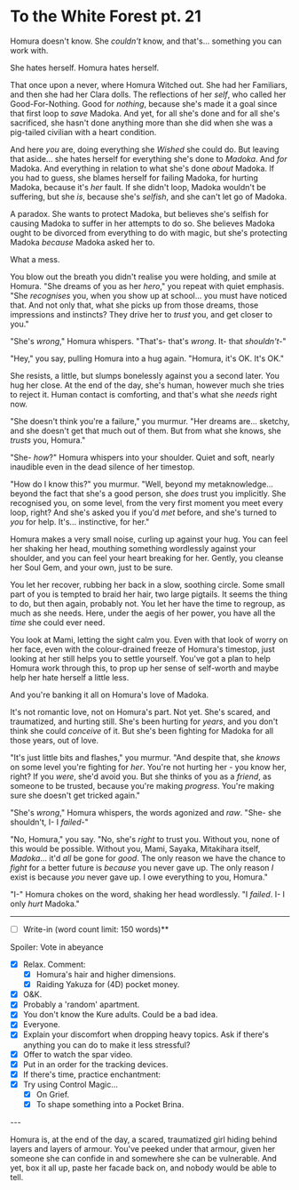 # To the White Forest pt. 21

Homura doesn't know. She *couldn't* know, and that's... something you can work with.

She hates herself. Homura hates herself.

That once upon a never, where Homura Witched out. She had her Familiars, and then she had her Clara dolls. The reflections of her *self*, who called her Good-For-Nothing. Good for *nothing*, because she's made it a goal since that first loop to *save* Madoka. And yet, for all she's done and for all she's sacrificed, she hasn't done anything more than she did when she was a pig-tailed civilian with a heart condition.

And here *you* are, doing everything she *Wished* she could do. But leaving that aside... she hates herself for everything she's done to *Madoka*. And *for* Madoka. And everything in relation to what she's done *about* Madoka. If you had to guess, she blames herself for failing Madoka, for hurting Madoka, because it's *her* fault. If she didn't loop, Madoka wouldn't be suffering, but she *is*, because she's *selfish*, and she can't let go of Madoka.

A paradox. She wants to protect Madoka, but believes she's selfish for causing Madoka to suffer in her attempts to do so. She believes Madoka ought to be divorced from everything to do with magic, but she's protecting Madoka *because* Madoka asked her to.

What a mess.

You blow out the breath you didn't realise you were holding, and smile at Homura. "She dreams of you as her *hero*," you repeat with quiet emphasis. "She *recognises* you, when you show up at school... you must have noticed that. And not only that, what she picks up from those dreams, those impressions and instincts? They drive her to *trust* you, and get closer to you."

"She's *wrong*," Homura whispers. "That's- that's *wrong*. It- that *shouldn't-*"

"Hey," you say, pulling Homura into a hug again. "Homura, it's OK. It's OK."

She resists, a little, but slumps bonelessly against you a second later. You hug her close. At the end of the day, she's human, however much she tries to reject it. Human contact is comforting, and that's what she *needs* right now.

"She doesn't think you're a failure," you murmur. "Her dreams are... sketchy, and she doesn't get that much out of them. But from what she knows, she *trusts* you, Homura."

"She- *how*?" Homura whispers into your shoulder. Quiet and soft, nearly inaudible even in the dead silence of her timestop.

"How do I know this?" you murmur. "Well, beyond my metaknowledge... beyond the fact that she's a good person, she *does* trust you implicitly. She recognised you, on some level, from the very first moment you meet every loop, right? And she's asked you if you'd *met* before, and she's turned to *you* for help. It's... instinctive, for her."

Homura makes a very small noise, curling up against your hug. You can feel her shaking her head, mouthing something wordlessly against your shoulder, and you can feel your heart breaking for her. Gently, you cleanse her Soul Gem, and your own, just to be sure.

You let her recover, rubbing her back in a slow, soothing circle. Some small part of you is tempted to braid her hair, two large pigtails. It seems the thing to do, but then again, probably not. You let her have the time to regroup, as much as she needs. Here, under the aegis of her power, you have all the *time* she could ever need.

You look at Mami, letting the sight calm you. Even with that look of worry on her face, even with the colour-drained freeze of Homura's timestop, just looking at her still helps you to settle yourself. You've got a plan to help Homura work through this, to prop up her sense of self-worth and maybe help her hate herself a little less.

And you're banking it all on Homura's love of Madoka.

It's not romantic love, not on Homura's part. Not yet. She's scared, and traumatized, and hurting still. She's been hurting for *years*, and you don't think she could *conceive* of it. But she's been fighting for Madoka for all those years, out of love.

"It's just little bits and flashes," you murmur. "And despite that, she *knows* on some level you're fighting for *her*. You're not hurting her - you know her, right? If you *were*, she'd avoid you. But she thinks of you as a *friend*, as someone to be trusted, because you're making *progress*. You're making sure she doesn't get tricked again."

"She's *wrong*," Homura whispers, the words agonized and *raw*. "She- she shouldn't, I- I *failed-*"

"No, Homura," you say. "No, she's *right* to trust you. Without you, none of this would be possible. Without you, Mami, Sayaka, Mitakihara itself, *Madoka*... it'd *all* be gone for *good*. The only reason we have the chance to *fight* for a better future is *because* you never gave up. The only reason *I* exist is because *you* never gave up. I owe everything to you, Homura."

"I-" Homura chokes on the word, shaking her head wordlessly. "I *failed*. I- I only *hurt* Madoka."

---

- [ ] Write-in (word count limit: 150 words)**

Spoiler: Vote in abeyance

- [x] Relax. Comment:
  - [x] Homura's hair and higher dimensions.
  - [x] Raiding Yakuza for (4D) pocket money.
- [x] O\&K.
- [x] Probably a 'random' apartment.
- [x] You don't know the Kure adults. Could be a bad idea.
- [x] Everyone.
- [x] Explain your discomfort when dropping heavy topics. Ask if there's anything you can do to make it less stressful?
- [x] Offer to watch the spar video.
- [x] Put in an order for the tracking devices.
- [x] If there's time, practice enchantment:
- [x] Try using Control Magic...
  - [x] On Grief.
  - [x] To shape something into a Pocket Brina.

---​

Homura is, at the end of the day, a scared, traumatized girl hiding behind layers and layers of armour. You've peeked under that armour, given her someone she can confide in and somewhere she can be vulnerable. And yet, box it all up, paste her facade back on, and nobody would be able to tell.
